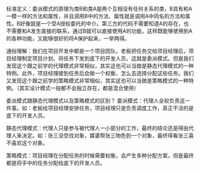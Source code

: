 标准定义：委派模式的原理为类B和类A是两个互相没有任何关系的类，B具有和A一模一样的方法和属性，并且调用B中的方法、属性就是调用A中同名的方法和属性。B好像就是一个受A授权委托的中介。第三方的代码不需要知道A的存在，也不需要和A发生直接的联系，通过B就可以直接使用A的功能，这样既能够使用到A的各种功能，又能够很好的将A保护起来，一举两得。 

通俗理解：我们在项目开发中都是一个项目团队，老板把任务交给项目经理后，项目经理制定项目计划、将任务下发到底下的开发人员，这就是委派模式。但是我们发现这个跟之前学的代理模式非常相似，其实这也可以当做是静态代理模式的一种特例。此外，项目经理接到任务后会做一个权衡，怎么去选择分配这些任务。我们又发现这个跟之前学的策略模式非常相似，其实这也可以当做是策略模式的一种特例。（其实设计模式一般都不会独立存在，都是混合使用）

委派模式跟静态代理模式以及策略模式的区别？
委派模式：代理人全权负责这一件事。如：老板给项目经理安排任务，项目经理只是负责调度工作，真正干活的是底下的开发人员。 

静态代理模式：代理人只是参与被代理人一小部分的工作，最终的结论还是得由代理人来决定。如：张三没空找对象，媒婆帮张三物色到一个对象，最终得看张三喜不喜欢这个对象。

策略模式：项目经理在分配任务的时候需要权衡，会产生多种分配方案，但是最终都是将手中的任务分配给底下的开发人员。